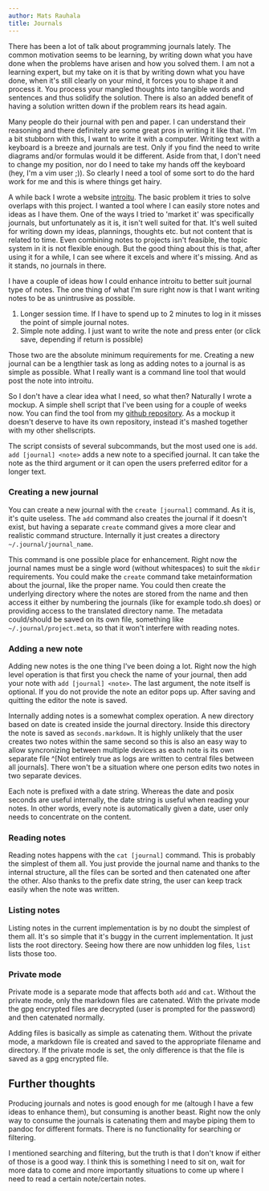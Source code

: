 ```yaml
---
author: Mats Rauhala
title: Journals
---
```


There has been a lot of talk about programming journals lately. The common
motivation seems to be learning, by writing down what you have done when the
problems have arisen and how you solved them. I am not a learning expert, but
my take on it is that by writing down what you have done, when it's still
clearly on your mind, it forces you to shape it and process it. You process
your mangled thoughts into tangible words and sentences and thus solidify the
solution. There is also an added benefit of having a solution written down if
the problem rears its head again.

Many people do their journal with pen and paper. I can understand their
reasoning and there definitely are some great pros in writing it like that. I'm
a bit stubborn with this, I want to write it with a computer. Writing text with
a keyboard is a breeze and journals are test. Only if you find the need to
write diagrams and/or formulas would it be different. Aside from that, I don't
need to change my position, nor do I need to take my hands off the keyboard
(hey, I'm a vim user ;)). So clearly I need a tool of some sort to do the hard
work for me and this is where things get hairy.

A while back I wrote a website [introitu](http://introitu.info). The basic
problem it tries to solve overlaps with this project. I wanted a tool where I
can easily store notes and ideas as I have them. One of the ways I tried to
'market it' was specifically journals, but unfortunately as it is, it isn't
well suited for that. It's well suited for writing down my ideas, plannings,
thoughts etc. but not content that is related to time. Even combining notes to
projects isn't feasible, the topic system in it is not flexible enough. But the
good thing about this is that, after using it for a while, I can see where it
excels and where it's missing. And as it stands, no journals in there.

I have a couple of ideas how I could enhance introitu to better suit journal
type of notes. The one thing of what I'm sure right now is that I want writing
notes to be as unintrusive as possible.

1. Longer session time. If I have to spend up to 2 minutes to log in it misses
   the point of simple journal notes.
2. Simple note adding. I just want to write the note and press enter (or click
   save, depending if return is possible)

Those two are the absolute minimum requirements for me. Creating a new journal
can be a lengthier task as long as adding notes to a journal is as simple as
possible. What I really want is a command line tool that would post the note
into introitu.

So I don't have a clear idea what I need, so what then? Naturally I wrote a
mockup. A simple shell script that I've been using for a couple of weeks now.
You can find the tool from my [github
repository](https://github.com/MasseR/shellscripts). As a mockup it doesn't
deserve to have its own repository, instead it's mashed together with my other
shellscripts.

The script consists of several subcommands, but the most used one is `add`.
`add [journal] <note>` adds a new note to a specified journal. It can take the
note as the third argument or it can open the users preferred editor for a
longer text.

### Creating a new journal

You can create a new journal with the `create [journal]` command. As it is,
it's quite useless. The `add` command also creates the journal if it doesn't
exist, but having a separate `create` command gives a more clear and realistic
command structure. Internally it just creates a directory
`~/.journal/journal_name`.

This command is one possible place for enhancement. Right now the journal names
must be a single word (without whitespaces) to suit the `mkdir` requirements.
You could make the `create` command take metainformation about the journal,
like the proper name. You could then create the underlying directory where the
notes are stored from the name and then access it either by numbering the
journals (like for example todo.sh does) or providing access to the translated
directory name. The metadata could/should be saved on its own file, something
like `~/.journal/project.meta`, so that it won't interfere with reading notes.

### Adding a new note

Adding new notes is the one thing I've been doing a lot. Right now the high
level operation is that first you check the name of your journal, then add your
note with `add [journal] <note>`. The last argument, the note itself is
optional. If you do not provide the note an editor pops up. After saving and
quitting the editor the note is saved.

Internally adding notes is a somewhat complex operation. A new directory based
on date is created inside the journal directory. Inside this directory the note
is saved as `seconds.markdown`. It is highly unlikely that the user creates two
notes within the same second so this is also an easy way to allow syncronizing
between multiple devices as each note is its own separate file ^[Not entirely
true as logs are written to central files between all journals]. There won't be
a situation where one person edits two notes in two separate devices.

Each note is prefixed with a date string. Whereas the date and posix seconds
are useful internally, the date string is useful when reading your notes. In
other words, every note is automatically given a date, user only needs to
concentrate on the content.

### Reading notes

Reading notes happens with the `cat [journal]` command. This is probably the
simplest of them all. You just provide the journal name and thanks to the
internal structure, all the files can be sorted and then catenated one after
the other. Also thanks to the prefix date string, the user can keep track
easily when the note was written.

### Listing notes

Listing notes in the current implementation is by no doubt the simplest of them
all. It's so simple that it's buggy in the current implementation. It just
lists the root directory. Seeing how there are now unhidden log files, `list`
lists those too.

### Private mode

Private mode is a separate mode that affects both `add` and `cat`. Without the
private mode, only the markdown files are catenated. With the private mode the
gpg encrypted files are decrypted (user is prompted for the password) and then
catenated normally.

Adding files is basically as simple as catenating them. Without the private
mode, a markdown file is created and saved to the appropriate filename and
directory. If the private mode is set, the only difference is that the file is
saved as a gpg encrypted file.

## Further thoughts

Producing journals and notes is good enough for me (altough I have a few ideas
to enhance them), but consuming is another beast. Right now the only way to
consume the journals is catenating them and maybe piping them to pandoc for
different formats. There is no functionality for searching or filtering.

I mentioned searching and filtering, but the truth is that I don't know if
either of those is a good way. I think this is something I need to sit on, wait
for more data to come and more importantly situations to come up where I need
to read a certain note/certain notes.
